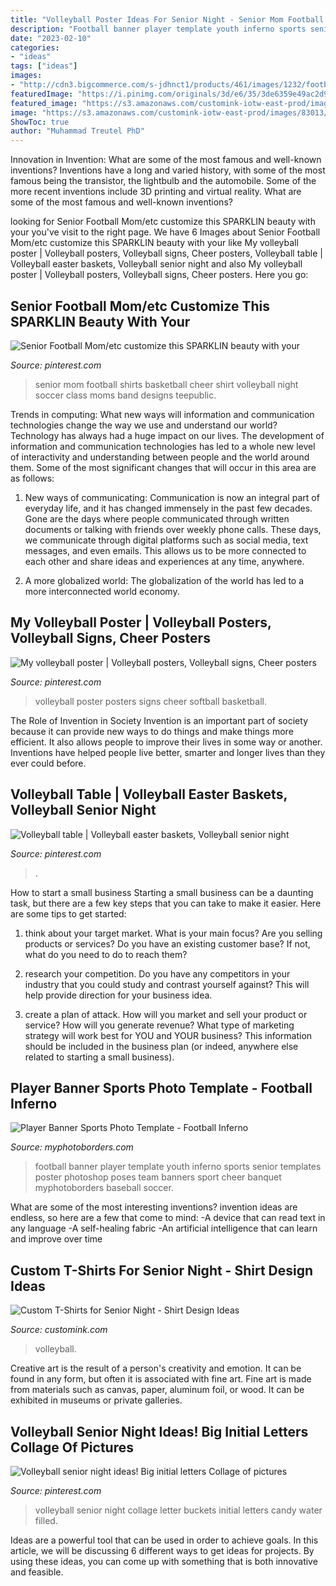 ```yaml
---
title: "Volleyball Poster Ideas For Senior Night - Senior Mom Football Shirts Basketball Cheer Shirt Volleyball Night Soccer Class Moms Band Designs Teepublic"
description: "Football banner player template youth inferno sports senior templates poster photoshop poses team banners sport cheer banquet myphotoborders baseball soccer"
date: "2023-02-10"
categories:
- "ideas"
tags: ["ideas"]
images:
- "http://cdn3.bigcommerce.com/s-jdhnct1/products/461/images/1232/football_inferno_48x72_banner__75023.1462976600.500.625.jpg?c=2"
featuredImage: "https://i.pinimg.com/originals/3d/e6/35/3de6359e49ac2d9a516b96eed189d80f.jpg"
featured_image: "https://s3.amazonaws.com/customink-iotw-east-prod/images/83013/original/D41327B1-B3FA-46B6-AC52-CBF88F06376A.JPG?1508865735"
image: "https://s3.amazonaws.com/customink-iotw-east-prod/images/83013/original/D41327B1-B3FA-46B6-AC52-CBF88F06376A.JPG?1508865735"
ShowToc: true
author: "Muhammad Treutel PhD"
---
```



Innovation in Invention: What are some of the most famous and well-known inventions?
Inventions have a long and varied history, with some of the most famous being the transistor, the lightbulb and the automobile. Some of the more recent inventions include 3D printing and virtual reality. What are some of the most famous and well-known inventions?

	

		
looking for Senior Football Mom/etc customize this SPARKLIN beauty with your you've visit to the right page. We have 6 Images about Senior Football Mom/etc customize this SPARKLIN beauty with your like My volleyball poster | Volleyball posters, Volleyball signs, Cheer posters, Volleyball table | Volleyball easter baskets, Volleyball senior night and also My volleyball poster | Volleyball posters, Volleyball signs, Cheer posters. Here you go:
		
    
## Senior Football Mom/etc Customize This SPARKLIN Beauty With Your

<img loading=lazy src="https://i.pinimg.com/originals/3c/3a/ce/3c3ace05940e0208d64e9befe86de468.jpg" onerror="this.onerror=null;this.src='https://tse3.mm.bing.net/th?id=OIP.LnElvoOGje3BUEJ25uKd0AHaKX&amp;pid=15.1';" alt="Senior Football Mom/etc customize this SPARKLIN beauty with your">

_Source: pinterest.com_

>senior mom football shirts basketball cheer shirt volleyball night soccer class moms band designs teepublic. 

	

Trends in computing: What new ways will information and communication technologies change the way we use and understand our world?
Technology has always had a huge impact on our lives. The development of information and communication technologies has led to a whole new level of interactivity and understanding between people and the world around them. Some of the most significant changes that will occur in this area are as follows:
1) New ways of communicating: Communication is now an integral part of everyday life, and it has changed immensely in the past few decades. Gone are the days where people communicated through written documents or talking with friends over weekly phone calls. These days, we communicate through digital platforms such as social media, text messages, and even emails. This allows us to be more connected to each other and share ideas and experiences at any time, anywhere.

2) A more globalized world: The globalization of the world has led to a more interconnected world economy.

    
## My Volleyball Poster | Volleyball Posters, Volleyball Signs, Cheer Posters

<img loading=lazy src="https://i.pinimg.com/736x/76/36/3e/76363ea6424f5b4a1b6d3aec13f6d030--volleyball-poster-ideas-sports-posters.jpg" onerror="this.onerror=null;this.src='https://tse2.mm.bing.net/th?id=OIP.KXwAf0zQu9yJOMzrAMZHMQHaNJ&amp;pid=15.1';" alt="My volleyball poster | Volleyball posters, Volleyball signs, Cheer posters">

_Source: pinterest.com_

>volleyball poster posters signs cheer softball basketball. 

	

The Role of Invention in Society
Invention is an important part of society because it can provide new ways to do things and make things more efficient. It also allows people to improve their lives in some way or another. Inventions have helped people live better, smarter and longer lives than they ever could before.

    
## Volleyball Table | Volleyball Easter Baskets, Volleyball Senior Night

<img loading=lazy src="https://i.pinimg.com/originals/3d/e6/35/3de6359e49ac2d9a516b96eed189d80f.jpg" onerror="this.onerror=null;this.src='https://tse2.mm.bing.net/th?id=OIP.9sMJi1PrapTvEEUr2m5vSwHaJ4&amp;pid=15.1';" alt="Volleyball table | Volleyball easter baskets, Volleyball senior night">

_Source: pinterest.com_

>. 

	

How to start a small business
Starting a small business can be a daunting task, but there are a few key steps that you can take to make it easier. Here are some tips to get started:
1. think about your target market. What is your main focus? Are you selling products or services? Do you have an existing customer base? If not, what do you need to do to reach them?

2. research your competition. Do you have any competitors in your industry that you could study and contrast yourself against? This will help provide direction for your business idea.

3. create a plan of attack. How will you market and sell your product or service? How will you generate revenue? What type of marketing strategy will work best for YOU and YOUR business? This information should be included in the business plan (or indeed, anywhere else related to starting a small business).

    
## Player Banner Sports Photo Template - Football Inferno

<img loading=lazy src="http://cdn3.bigcommerce.com/s-jdhnct1/products/461/images/1232/football_inferno_48x72_banner__75023.1462976600.500.625.jpg?c=2" onerror="this.onerror=null;this.src='https://tse1.mm.bing.net/th?id=OIP.EpE08JquxTvRl3lCxv1mogAAAA&amp;pid=15.1';" alt="Player Banner Sports Photo Template - Football Inferno">

_Source: myphotoborders.com_

>football banner player template youth inferno sports senior templates poster photoshop poses team banners sport cheer banquet myphotoborders baseball soccer. 

	

What are some of the most interesting inventions?
invention ideas are endless, so here are a few that come to mind: 
-A device that can read text in any language 
-A self-healing fabric 
-An artificial intelligence that can learn and improve over time

    
## Custom T-Shirts For Senior Night - Shirt Design Ideas

<img loading=lazy src="https://s3.amazonaws.com/customink-iotw-east-prod/images/83013/original/D41327B1-B3FA-46B6-AC52-CBF88F06376A.JPG?1508865735" onerror="this.onerror=null;this.src='https://tse1.mm.bing.net/th?id=OIP.lIOY95xfAscpe7e7RiL2YQHaFj&amp;pid=15.1';" alt="Custom T-Shirts for Senior Night - Shirt Design Ideas">

_Source: customink.com_

>volleyball. 

	

Creative art is the result of a person's creativity and emotion. It can be found in any form, but often it is associated with fine art. Fine art is made from materials such as canvas, paper, aluminum foil, or wood. It can be exhibited in museums or private galleries.

    
## Volleyball Senior Night Ideas! Big Initial Letters Collage Of Pictures

<img loading=lazy src="https://i.pinimg.com/736x/a9/4d/c5/a94dc5df007c83ba41fe532624dcb6de--letter-collage-volleyball.jpg" onerror="this.onerror=null;this.src='https://tse3.mm.bing.net/th?id=OIP.wE6HfS508KNnJq7IrjF_9wHaJ4&amp;pid=15.1';" alt="Volleyball senior night ideas! Big initial letters Collage of pictures">

_Source: pinterest.com_

>volleyball senior night collage letter buckets initial letters candy water filled. 

	

Ideas are a powerful tool that can be used in order to achieve goals. In this article, we will be discussing 6 different ways to get ideas for projects. By using these ideas, you can come up with something that is both innovative and feasible.

